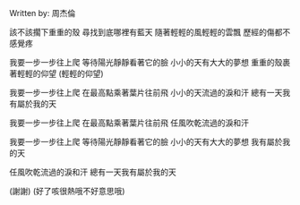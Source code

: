 
Written by: 周杰倫  

該不該擱下重重的殼
尋找到底哪裡有藍天
隨著輕輕的風輕輕的雲飄
歷經的傷都不感覺疼

我要一步一步往上爬
等待陽光靜靜看著它的臉
小小的天有大大的夢想
重重的殼裹著輕輕的仰望
(輕輕的仰望)

我要一步一步往上爬
在最高點乘著葉片往前飛
小小的天流過的淚和汗
總有一天我有屬於我的天

我要一步一步往上爬
在最高點乘著葉片往前飛
任風吹乾流過的淚和汗

我要一步一步往上爬
等待陽光靜靜看著它的臉
小小的天有大大的夢想
我有屬於我的天

任風吹乾流過的淚和汗
總有一天我有屬於我的天

(謝謝)
(好了咳很熱哦不好意思哦)  

